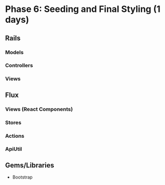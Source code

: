 # Phase 6: Seeding and Final Styling (1 days)

## Rails
### Models

### Controllers

### Views

## Flux
### Views (React Components)

### Stores

### Actions

### ApiUtil

## Gems/Libraries
* Bootstrap
